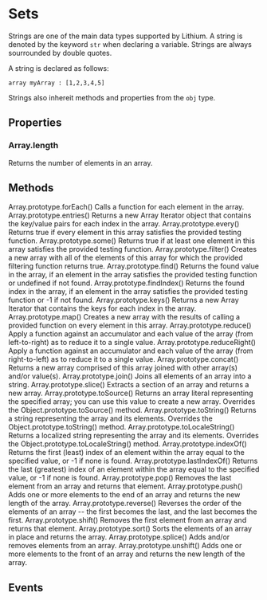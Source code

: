 Sets
====

Strings are one of the main data types supported by Lithium. A string is denoted by the keyword `str` when declaring a variable. Strings are always sourrounded by double quotes.

A string is declared as follows:

```lithium
array myArray : [1,2,3,4,5]
```

Strings also inhereit methods and properties from the `obj` type.

Properties
----------

### Array.length

Returns the number of elements in an array.

Methods
-------

Array.prototype.forEach()
Calls a function for each element in the array.
Array.prototype.entries() 
Returns a new Array Iterator object that contains the key/value pairs for each index in the array.
Array.prototype.every()
Returns true if every element in this array satisfies the provided testing function.
Array.prototype.some()
Returns true if at least one element in this array satisfies the provided testing function.
Array.prototype.filter()
Creates a new array with all of the elements of this array for which the provided filtering function returns true.
Array.prototype.find() 
Returns the found value in the array, if an element in the array satisfies the provided testing function or undefined if not found.
Array.prototype.findIndex() 
Returns the found index in the array, if an element in the array satisfies the provided testing function or -1 if not found.
Array.prototype.keys() 
Returns a new Array Iterator that contains the keys for each index in the array.
Array.prototype.map()
Creates a new array with the results of calling a provided function on every element in this array.
Array.prototype.reduce()
Apply a function against an accumulator and each value of the array (from left-to-right) as to reduce it to a single value.
Array.prototype.reduceRight()
Apply a function against an accumulator and each value of the array (from right-to-left) as to reduce it to a single value.
Array.prototype.concat()
Returns a new array comprised of this array joined with other array(s) and/or value(s).
Array.prototype.join()
Joins all elements of an array into a string.
Array.prototype.slice()
Extracts a section of an array and returns a new array.
Array.prototype.toSource() 
Returns an array literal representing the specified array; you can use this value to create a new array. Overrides the Object.prototype.toSource() method.
Array.prototype.toString()
Returns a string representing the array and its elements. Overrides the Object.prototype.toString() method.
Array.prototype.toLocaleString()
Returns a localized string representing the array and its elements. Overrides the Object.prototype.toLocaleString() method.
Array.prototype.indexOf()
Returns the first (least) index of an element within the array equal to the specified value, or -1 if none is found.
Array.prototype.lastIndexOf()
Returns the last (greatest) index of an element within the array equal to the specified value, or -1 if none is found.
Array.prototype.pop()
Removes the last element from an array and returns that element.
Array.prototype.push()
Adds one or more elements to the end of an array and returns the new length of the array.
Array.prototype.reverse()
Reverses the order of the elements of an array -- the first becomes the last, and the last becomes the first.
Array.prototype.shift()
Removes the first element from an array and returns that element.
Array.prototype.sort()
Sorts the elements of an array in place and returns the array.
Array.prototype.splice()
Adds and/or removes elements from an array.
Array.prototype.unshift()
Adds one or more elements to the front of an array and returns the new length of the array.

Events
------